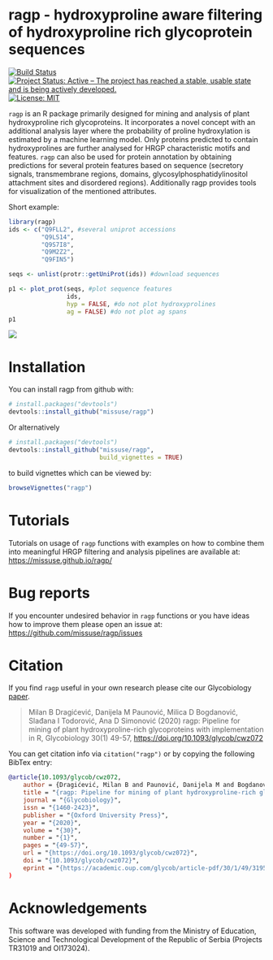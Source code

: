 
<!-- README.md is generated from README.Rmd. Please edit that file -->

# ragp - hydroxyproline aware filtering of hydroxyproline rich glycoprotein sequences

[![Build
Status](https://travis-ci.org/missuse/ragp.svg?branch=master)](https://travis-ci.org/missuse/ragp)
[![Project Status: Active – The project has reached a stable, usable
state and is being actively
developed.](http://www.repostatus.org/badges/latest/active.svg)](http://www.repostatus.org/#active)
[![License:
MIT](https://img.shields.io/badge/License-MIT-blue.svg)](https://opensource.org/licenses/MIT)

`ragp` is an R package primarily designed for mining and analysis of
plant hydroxyproline rich glycoproteins. It incorporates a novel concept
with an additional analysis layer where the probability of proline
hydroxylation is estimated by a machine learning model. Only proteins
predicted to contain hydroxyprolines are further analysed for HRGP
characteristic motifs and features. `ragp` can also be used for protein
annotation by obtaining predictions for several protein features based
on sequence (secretory signals, transmembrane regions, domains,
glycosylphosphatidylinositol attachment sites and disordered regions).
Additionally ragp provides tools for visualization of the mentioned
attributes.

Short example:

``` r
library(ragp)
ids <- c("Q9FLL2", #several uniprot accessions
         "Q9LS14",
         "Q9S7I8",
         "Q9M2Z2",
         "Q9FIN5")

seqs <- unlist(protr::getUniProt(ids)) #download sequences 

p1 <- plot_prot(seqs, #plot sequence features
                ids,
                hyp = FALSE, #do not plot hydroxyprolines
                ag = FALSE) #do not plot ag spans
p1
```

![](https://missuse.github.io/ragp/reference/figures/README-plot_prot-2.svg)

# Installation

You can install ragp from github with:

``` r
# install.packages("devtools")
devtools::install_github("missuse/ragp")
```

Or alternatively

``` r
# install.packages("devtools")
devtools::install_github("missuse/ragp",
                         build_vignettes = TRUE)
```

to build vignettes which can be viewed by:

``` r
browseVignettes("ragp")
```

# Tutorials

Tutorials on usage of `ragp` functions with examples on how to combine
them into meaningful HRGP filtering and analysis pipelines are available
at: <https://missuse.github.io/ragp/>

# Bug reports

If you encounter undesired behavior in `ragp` functions or you have
ideas how to improve them please open an issue at:
<https://github.com/missuse/ragp/issues>

# Citation

If you find `ragp` useful in your own research please cite our
Glycobiology [paper](https://doi.org/10.1093/glycob/cwz072).

> Milan B Dragićević, Danijela M Paunović, Milica D Bogdanović, Slađana
> I Todorović, Ana D Simonović (2020) ragp: Pipeline for mining of plant
> hydroxyproline-rich glycoproteins with implementation in R,
> Glycobiology 30(1) 49-57, <https://doi.org/10.1093/glycob/cwz072>

You can get citation info via `citation("ragp")` or by copying the
following BibTex entry:

``` bibtex
@article{10.1093/glycob/cwz072,
    author = {Dragićević, Milan B and Paunović, Danijela M and Bogdanović, Milica D and Todorović, Slađana I and Simonović, Ana D},
    title = "{ragp: Pipeline for mining of plant hydroxyproline-rich glycoproteins with implementation in R}",
    journal = "{Glycobiology}",
    issn = "{1460-2423}",
    publisher = "{Oxford University Press}",
    year = "{2020}",
    volume = "{30}",  
    number = "{1}",
    pages = "{49-57}",
    url = "{https://doi.org/10.1093/glycob/cwz072}",
    doi = "{10.1093/glycob/cwz072}",
    eprint = "{https://academic.oup.com/glycob/article-pdf/30/1/49/31954261/cwz072.pdf}"
)
```

# Acknowledgements

This software was developed with funding from the Ministry of Education,
Science and Technological Development of the Republic of Serbia
(Projects TR31019 and OI173024).
